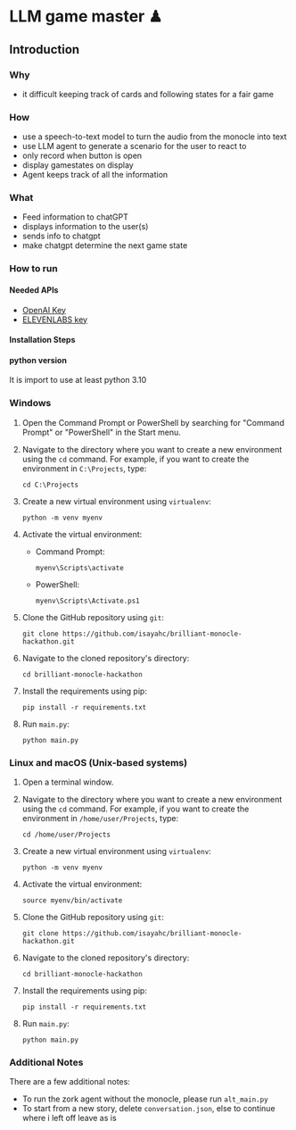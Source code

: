 # LLM game master ♟

## Introduction

### Why

- it difficult keeping track of cards and following states for a fair game
  
### How

- use a speech-to-text model to turn the audio from the monocle into text
- use LLM agent to generate a scenario for the user to react to 
- only record when button is open
- display gamestates on display
- Agent keeps track of all the information
  
### What

- Feed information to chatGPT
- displays information to the user(s)
- sends info to chatgpt
- make chatgpt determine the next game state

### How to run

#### Needed APIs

- [OpenAI Key](https://platform.openai.com/overview)
- [ELEVENLABS key](https://elevenlabs.io/)

#### Installation Steps

#### python version

It is import to use at least python 3.10

### Windows

1. Open the Command Prompt or PowerShell by searching for "Command Prompt" or "PowerShell" in the Start menu.

2. Navigate to the directory where you want to create a new environment using the `cd` command. For example, if you want to create the environment in `C:\Projects`, type:
   ```
   cd C:\Projects
   ```

3. Create a new virtual environment using `virtualenv`:
   ```
   python -m venv myenv
   ```

4. Activate the virtual environment:
   - Command Prompt:
     ```
     myenv\Scripts\activate
     ```
   - PowerShell:
     ```
     myenv\Scripts\Activate.ps1
     ```

5. Clone the GitHub repository using `git`:
   ```
   git clone https://github.com/isayahc/brilliant-monocle-hackathon.git
   ```

6. Navigate to the cloned repository's directory:
   ```
   cd brilliant-monocle-hackathon
   ```

7. Install the requirements using pip:
   ```
   pip install -r requirements.txt
   ```

8. Run `main.py`:
   ```
   python main.py
   ```

### Linux and macOS (Unix-based systems)

1. Open a terminal window.

2. Navigate to the directory where you want to create a new environment using the `cd` command. For example, if you want to create the environment in `/home/user/Projects`, type:
   ```
   cd /home/user/Projects
   ```

3. Create a new virtual environment using `virtualenv`:
   ```
   python -m venv myenv
   ```

4. Activate the virtual environment:
   ```
   source myenv/bin/activate
   ```

5. Clone the GitHub repository using `git`:
   ```
   git clone https://github.com/isayahc/brilliant-monocle-hackathon.git
   ```

6. Navigate to the cloned repository's directory:
   ```
   cd brilliant-monocle-hackathon
   ```

7. Install the requirements using pip:
   ```
   pip install -r requirements.txt
   ```

8. Run `main.py`:
   ```
   python main.py
   ```

### Additional Notes

There are a few additional notes:

- To run the zork agent without the monocle, please run `alt_main.py`
- To start from a new story, delete `conversation.json`, else to continue where i left off leave as is
